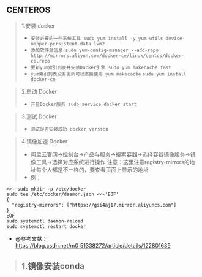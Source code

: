 ## CENTEROS
> 1.安装 docker
>- `安装必要的一些系统工具 sudo yum install -y yum-utils device-mapper-persistent-data lvm2`
>- `添加软件源信息 sudo yum-config-manager --add-repo http://mirrors.aliyun.com/docker-ce/linux/centos/docker-ce.repo`
>- `更新yum索引列表并安装Docker引擎 sudo yum makecache fast`
>- `yum索引列表没有更新可以直接使用 yum makecache` `sudo yum install docker-ce`

> 2.启动 Docker
>- `开启Docker服务 sudo service docker start`

> 3.测试 Docker
>- `测试是否安装成功 docker version`

> 4.镜像加速 Docker
>- 阿里云官网->控制台->产品与服务->搜索容器->选择容器镜像服务->镜像工具->选择对应系统进行操作 注意：这里注意registry-mirrors的地址每个人都是不一样的，要查看页面上显示的地址
>- 例：
```
>>- sudo mkdir -p /etc/docker
sudo tee /etc/docker/daemon.json <<-'EOF'
{
  "registry-mirrors": ["https://gsi4aj17.mirror.aliyuncs.com"]
}
EOF
sudo systemctl daemon-reload
sudo systemctl restart docker
```
* @参考文献：https://blog.csdn.net/m0_51338272/article/details/122801639 

> 1.镜像安装conda
>- 
